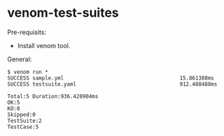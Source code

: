 # venom-test-suites

Pre-requisits:

* Install venom tool.

General:

```
$ venom run *
SUCCESS sample.yml                                     15.861388ms
SUCCESS testsuite.yaml                                 912.488488ms

Total:5 Duration:936.428904ms
OK:5
KO:0
Skipped:0
TestSuite:2
TestCase:5
```
